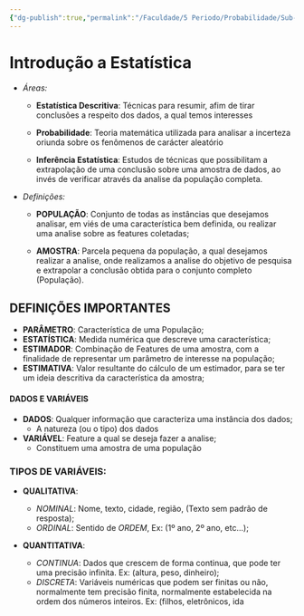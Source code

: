 ```yaml
---
{"dg-publish":true,"permalink":"/Faculdade/5 Periodo/Probabilidade/Sub-Notes/Introdução a Estatística/","tags":["PB"],"created":"2024-07-08T15:52:41.173-03:00"}
---
```



# Introdução a Estatística

- *Áreas:* 
	* **Estatística Descritiva**: Técnicas para resumir, afim de tirar conclusões a respeito dos dados, a qual temos interesses
	
	* **Probabilidade**: Teoria matemática utilizada para analisar a incerteza oriunda sobre os fenômenos de carácter aleatório

	* **Inferência Estatística**: Estudos de técnicas que possibilitam a extrapolação de uma conclusão sobre uma amostra de dados, ao invés de verificar através da analise da população completa.

- *Definições:*
	- **POPULAÇÃO**: Conjunto de todas as instâncias que desejamos analisar, em viés de uma característica bem definida, ou realizar uma analise sobre as features coletadas;
	
	- **AMOSTRA**: Parcela pequena da população, a qual desejamos realizar a analise, onde realizamos a analise do objetivo de pesquisa e extrapolar a conclusão obtida para o conjunto completo (População).



## DEFINIÇÕES IMPORTANTES
* **PARÂMETRO**: Característica de uma População;
* **ESTATÍSTICA**: Medida numérica que descreve uma característica;
* **ESTIMADOR**: Combinação de Features de uma amostra, com a finalidade de representar um parâmetro de interesse na população;
* **ESTIMATIVA**: Valor resultante do cálculo de um estimador, para se ter um ideia descritiva da característica da amostra;



#### DADOS E VARIÁVEIS
* **DADOS**: Qualquer informação que caracteriza uma instância dos dados;
	* A natureza (ou o tipo) dos dados
* **VARIÁVEL**: Feature a qual se deseja fazer a analise; 
	* Constituem uma amostra de uma população



### TIPOS DE VARIÁVEIS:
 * **QUALITATIVA**:
	- *NOMINAL*: Nome, texto, cidade, região, (Texto sem padrão de resposta);
	- *ORDINAL*: Sentido de *ORDEM*, Ex: (1º ano, 2º ano, etc...);

*  **QUANTITATIVA**:
	 - *CONTINUA*: Dados que crescem de forma continua, que pode ter uma precisão infinita. Ex: (altura, peso, dinheiro);
	 - *DISCRETA*: Variáveis numéricas que podem ser finitas ou não, normalmente tem precisão finita, normalmente estabelecida na ordem dos números inteiros. Ex: (filhos, eletrônicos, ida

